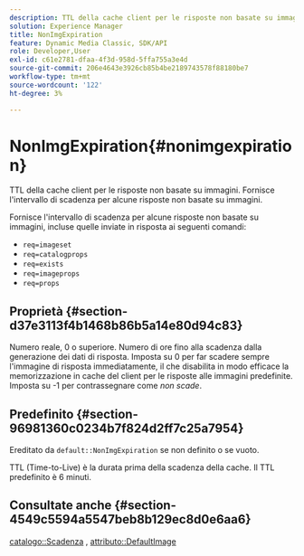 ```yaml
---
description: TTL della cache client per le risposte non basate su immagini. Fornisce l'intervallo di scadenza per alcune risposte non basate su immagini.
solution: Experience Manager
title: NonImgExpiration
feature: Dynamic Media Classic, SDK/API
role: Developer,User
exl-id: c61e2781-dfaa-4f3d-958d-5ffa755a3e4d
source-git-commit: 206e4643e3926cb85b4be2189743578f88180be7
workflow-type: tm+mt
source-wordcount: '122'
ht-degree: 3%

---
```


# NonImgExpiration{#nonimgexpiration}

TTL della cache client per le risposte non basate su immagini. Fornisce l&#39;intervallo di scadenza per alcune risposte non basate su immagini.

Fornisce l&#39;intervallo di scadenza per alcune risposte non basate su immagini, incluse quelle inviate in risposta ai seguenti comandi:

* `req=imageset`
* `req=catalogprops`
* `req=exists`
* `req=imageprops`
* `req=props`

## Proprietà {#section-d37e3113f4b1468b86b5a14e80d94c83}

Numero reale, 0 o superiore. Numero di ore fino alla scadenza dalla generazione dei dati di risposta. Imposta su 0 per far scadere sempre l&#39;immagine di risposta immediatamente, il che disabilita in modo efficace la memorizzazione in cache del client per le risposte alle immagini predefinite. Imposta su -1 per contrassegnare come *non scade*.

## Predefinito {#section-96981360c0234b7f824d2ff7c25a7954}

Ereditato da `default::NonImgExpiration` se non definito o se vuoto.

TTL (Time-to-Live) è la durata prima della scadenza della cache. Il TTL predefinito è 6 minuti.

## Consultate anche {#section-4549c5594a5547beb8b129ec8d0e6aa6}

[catalogo::Scadenza](../../../../../is-api/image-catalog/image-serving-api-ref/c-image-catalog-reference/c-image-svg-data-reference/c-image-data-reference/r-expiration-cat.md#reference-a7afd668ecbb4d2da65d86259aa6a28a) ,  [attributo::DefaultImage](../../../../../is-api/image-catalog/image-serving-api-ref/c-image-catalog-reference/c-attributes-reference/r-is-cat-defaultimage.md#reference-8e9900e129f54ed68462a3c2fc3bc433)
